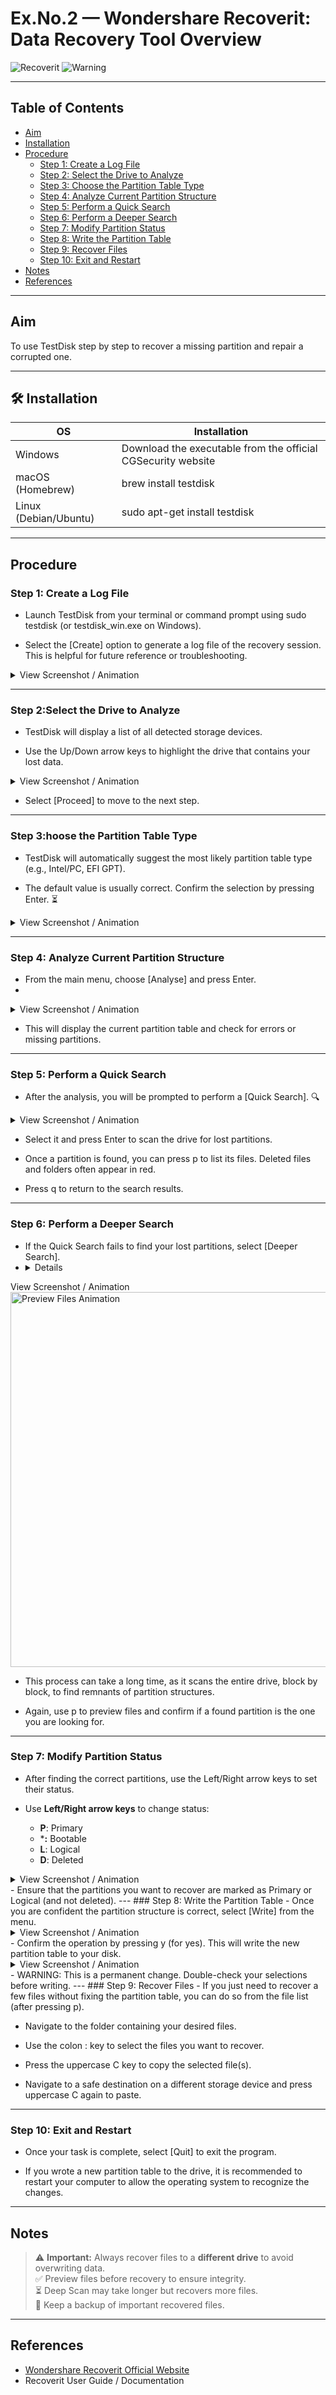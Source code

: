 # Ex.No.2 — Wondershare Recoverit: Data Recovery Tool Overview

![Recoverit](https://img.shields.io/badge/Recoverit-Latest-green)
![Warning](https://img.shields.io/badge/⚠️-Important-red)

---

## Table of Contents
- [Aim](#aim)
- [Installation](#installation)
- [Procedure](#procedure)
  - [Step 1: Create a Log File](#step-1-create-a-log-file)
  - [Step 2: Select the Drive to Analyze](#step-2-select-the-drive-to-analyze)
  - [Step 3: Choose the Partition Table Type](#step-3-choose-the-partition-table-type)
  - [Step 4: Analyze Current Partition Structure](#step-4-analyze-current-partition-structure)
  - [Step 5: Perform a Quick Search](#step-5-perform-a-quick-search)
  - [Step 6: Perform a Deeper Search](#step-6-perform-a-deeper-search)
  - [Step 7: Modify Partition Status](#step-7-modify-partition-status)
  - [Step 8: Write the Partition Table](#step-8-write-the-partition-table)
  - [Step 9: Recover Files](#step-9-recover-files)
  - [Step 10: Exit and Restart](#step-10-exit-and-restart)
- [Notes](#notes)
- [References](#references)

---

## Aim
To use TestDisk step by step to recover a missing partition and repair a corrupted one.

---

## 🛠️ Installation
| OS | Installation |
|----|--------------|
| Windows | Download the executable from the official CGSecurity website |
| macOS (Homebrew) |  brew install testdisk |
| Linux (Debian/Ubuntu) | sudo apt-get install testdisk |

---

## Procedure

### Step 1: Create a Log File
- Launch TestDisk from your terminal or command prompt using sudo testdisk (or testdisk_win.exe on Windows).

- Select the [Create] option to generate a log file of the recovery session. This is helpful for future reference or troubleshooting.
<details>
<summary>View Screenshot / Animation</summary>
<img src="../assets/rec1.png" alt="Recoverit Launch" width="600">
</details>

---

### Step 2:Select the Drive to Analyze
- TestDisk will display a list of all detected storage devices.

- Use the Up/Down arrow keys to highlight the drive that contains your lost data.

<details>
<summary>View Screenshot / Animation</summary>
<img src="../assets/rec2.png" alt="Select Recovery Mode" width="600">
</details>

- Select [Proceed] to move to the next step.
---

### Step 3:hoose the Partition Table Type
- TestDisk will automatically suggest the most likely partition table type (e.g., Intel/PC, EFI GPT).

- The default value is usually correct. Confirm the selection by pressing Enter. ⏳

<details>
<summary>View Screenshot / Animation</summary>
<img src="../assets/rec1.png" alt="Recoverit Launch" width="600">
</details>

---

### Step 4:  Analyze Current Partition Structure
- From the main menu, choose [Analyse] and press Enter.
- 
<details>
<summary>View Screenshot / Animation</summary>
<img src="../assets/rec4.png" alt="Scan Progress Animation" width="600">
</details>

- This will display the current partition table and check for errors or missing partitions.

---

### Step 5: Perform a Quick Search
- After the analysis, you will be prompted to perform a [Quick Search]. 🔍

<details>
<summary>View Screenshot / Animation</summary>
<img src="../assets/rec3.png" alt="Preview Files Animation" width="600">
</details>

- Select it and press Enter to scan the drive for lost partitions.

- Once a partition is found, you can press p to list its files. Deleted files and folders often appear in red.

- Press q to return to the search results.
---

### Step 6: Perform a Deeper Search
- If the Quick Search fails to find your lost partitions, select [Deeper Search].
- 
  <details>
<summary>View Screenshot / Animation</summary>
<img src="../assets/rec3.png" alt="Preview Files Animation" width="600">
</details>

- This process can take a long time, as it scans the entire drive, block by block, to find remnants of partition structures.

- Again, use p to preview files and confirm if a found partition is the one you are looking for.
---

### Step 7:  Modify Partition Status
- After finding the correct partitions, use the Left/Right arrow keys to set their status.

- Use **Left/Right arrow keys** to change status:  
  - **P**: Primary  
  - ***:** Bootable  
  - **L**: Logical  
  - **D**: Deleted
<details>
<summary>View Screenshot / Animation</summary>
<img src="../assets/rec3.png" alt="Preview Files Animation" width="600">
</details>
- Ensure that the partitions you want to recover are marked as Primary or Logical (and not deleted).
---
### Step 8:  Write the Partition Table
- Once you are confident the partition structure is correct, select [Write] from the menu.
<details>
<summary>View Screenshot / Animation</summary>
<img src="../assets/rec3.png" alt="Preview Files Animation" width="600">
</details>
- Confirm the operation by pressing y (for yes). This will write the new partition table to your disk.
<details>
<summary>View Screenshot / Animation</summary>
<img src="../assets/rec3.png" alt="Preview Files Animation" width="600">
</details>
- WARNING: This is a permanent change. Double-check your selections before writing.
---
### Step 9:  Recover Files
- If you just need to recover a few files without fixing the partition table, you can do so from the file list (after pressing p).

- Navigate to the folder containing your desired files.

- Use the colon : key to select the files you want to recover.

- Press the uppercase C key to copy the selected file(s).

- Navigate to a safe destination on a different storage device and press uppercase C again to paste.  
---
### Step 10:  Exit and Restart
- Once your task is complete, select [Quit] to exit the program.

- If you wrote a new partition table to the drive, it is recommended to restart your computer to allow the operating system to recognize the changes.
---

## Notes
> ⚠ **Important:** Always recover files to a **different drive** to avoid overwriting data.  
> ✅ Preview files before recovery to ensure integrity.  
> ⏳ Deep Scan may take longer but recovers more files.  
> 💾 Keep a backup of important recovered files.

---

## References
- [Wondershare Recoverit Official Website](https://recoverit.wondershare.com/)  
- Recoverit User Guide / Documentation
